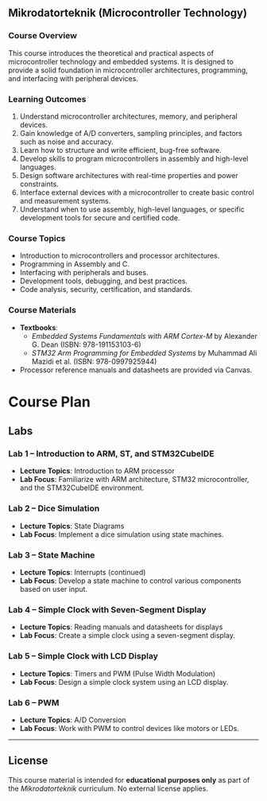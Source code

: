 ## Mikrodatorteknik (Microcontroller Technology)

### Course Overview
This course introduces the theoretical and practical aspects of microcontroller technology and embedded systems. It is designed to provide a solid foundation in microcontroller architectures, programming, and interfacing with peripheral devices.

### Learning Outcomes
1. Understand microcontroller architectures, memory, and peripheral devices.
2. Gain knowledge of A/D converters, sampling principles, and factors such as noise and accuracy.
3. Learn how to structure and write efficient, bug-free software.
4. Develop skills to program microcontrollers in assembly and high-level languages.
5. Design software architectures with real-time properties and power constraints.
6. Interface external devices with a microcontroller to create basic control and measurement systems.
7. Understand when to use assembly, high-level languages, or specific development tools for secure and certified code.

### Course Topics
- Introduction to microcontrollers and processor architectures.
- Programming in Assembly and C.
- Interfacing with peripherals and buses.
- Development tools, debugging, and best practices.
- Code analysis, security, certification, and standards.

### Course Materials
- **Textbooks**:
  - *Embedded Systems Fundamentals with ARM Cortex-M* by Alexander G. Dean (ISBN: 978-191153103-6)
  - *STM32 Arm Programming for Embedded Systems* by Muhammad Ali Mazidi et al. (ISBN: 978-0997925944)
- Processor reference manuals and datasheets are provided via Canvas.

# Course Plan

## Labs

### Lab 1 – Introduction to ARM, ST, and STM32CubeIDE
- **Lecture Topics**: Introduction to ARM processor
- **Lab Focus**: Familiarize with ARM architecture, STM32 microcontroller, and the STM32CubeIDE environment.

### Lab 2 – Dice Simulation
- **Lecture Topics**: State Diagrams
- **Lab Focus**: Implement a dice simulation using state machines.

### Lab 3 – State Machine
- **Lecture Topics**: Interrupts (continued)
- **Lab Focus**: Develop a state machine to control various components based on user input.

### Lab 4 – Simple Clock with Seven-Segment Display
- **Lecture Topics**: Reading manuals and datasheets for displays
- **Lab Focus**: Create a simple clock using a seven-segment display.

### Lab 5 – Simple Clock with LCD Display
- **Lecture Topics**: Timers and PWM (Pulse Width Modulation)
- **Lab Focus**: Design a simple clock system using an LCD display.

### Lab 6 – PWM
- **Lecture Topics**: A/D Conversion
- **Lab Focus**: Work with PWM to control devices like motors or LEDs.

---

## License

This course material is intended for **educational purposes only** as part of the *Mikrodatorteknik* curriculum. No external license applies.
